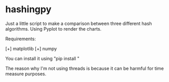 # hashingpy

Just a little script to make a comparison between three different hash algorithms. Using Pyplot to render the charts.

Requirements:

[+] matplotlib
[+] numpy

You can install it using "pip install <package-name>"


The reason why I'm not using threads is because it can be harmful for time measure purposes.  

